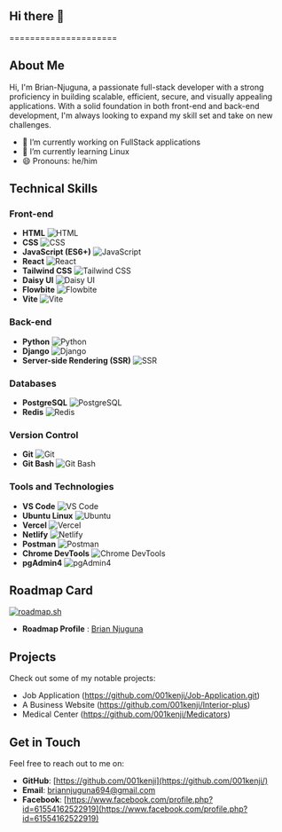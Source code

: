 ## Hi there 👋

=====================

## About Me
Hi, I'm Brian-Njuguna, a passionate full-stack developer with a strong proficiency in building scalable, efficient, secure, and visually appealing applications. With a solid foundation in both front-end and back-end development, I'm always looking to expand my skill set and take on new challenges.

- 🔭 I’m currently working on FullStack applications 
- 🌱 I’m currently learning Linux
- 😄 Pronouns: he/him

## Technical Skills
### Front-end


* **HTML** ![HTML](https://img.shields.io/badge/HTML-E34F26?style=for-the-badge&logo=html5&logoColor=white)
* **CSS** ![CSS](https://img.shields.io/badge/CSS-1572B6?style=for-the-badge&logo=css3&logoColor=white)
* **JavaScript (ES6+)** ![JavaScript](https://img.shields.io/badge/JavaScript-F7DF1E?style=for-the-badge&logo=javascript&logoColor=black)
* **React** ![React](https://img.shields.io/badge/React-61DAFB?style=for-the-badge&logo=react&logoColor=white)
* **Tailwind CSS** ![Tailwind CSS](https://img.shields.io/badge/Tailwind_CSS-06B6D4?style=for-the-badge&logo=tailwind-css&logoColor=white)
* **Daisy UI** ![Daisy UI](https://img.shields.io/badge/Daisy%20UI-38B2AC?style=for-the-badge&logo=daisyui&logoColor=white)
* **Flowbite** ![Flowbite](https://img.shields.io/badge/Flowbite-3498DB?style=for-the-badge&logo=flowbite&logoColor=white)
* **Vite** ![Vite](https://img.shields.io/badge/Vite-646CFF?style=for-the-badge&logo=vite&logoColor=white)

### Back-end

* **Python** ![Python](https://img.shields.io/badge/Python-3776AB?style=for-the-badge&logo=python&logoColor=white)
* **Django** ![Django](https://img.shields.io/badge/Django-092E20?style=for-the-badge&logo=django&logoColor=white)
* **Server-side Rendering (SSR)** ![SSR](https://img.shields.io/badge/Server--side%20Rendering-FF69B4?style=for-the-badge&logo=server-side-rendering&logoColor=white)

### Databases

* **PostgreSQL** ![PostgreSQL](https://img.shields.io/badge/PostgreSQL-4169E1?style=for-the-badge&logo=postgresql&logoColor=white)
* **Redis** ![Redis](https://img.shields.io/badge/Redis-DD0031?style=for-the-badge&logo=redis&logoColor=white)


### Version Control

* **Git** ![Git](https://img.shields.io/badge/Git-F05032?style=for-the-badge&logo=git&logoColor=white)
* **Git Bash** ![Git Bash](https://img.shields.io/badge/Git_Bash-003366?style=for-the-badge&logo=git-bash&logoColor=white)



### Tools and Technologies
  
* **VS Code** ![VS Code](https://img.shields.io/badge/VS%20Code-007ACC?style=for-the-badge&logo=visual-studio-code&logoColor=white)
* **Ubuntu Linux** ![Ubuntu](https://img.shields.io/badge/Ubuntu-E95420?style=for-the-badge&logo=ubuntu&logoColor=white)
* **Vercel** ![Vercel](https://img.shields.io/badge/Vercel-000000?style=for-the-badge&logo=vercel&logoColor=white)
* **Netlify** ![Netlify](https://img.shields.io/badge/Netlify-00C7B7?style=for-the-badge&logo=netlify&logoColor=white)
* **Postman** ![Postman](https://img.shields.io/badge/Postman-FF6C37?style=for-the-badge&logo=postman&logoColor=white)
* **Chrome DevTools** ![Chrome DevTools](https://img.shields.io/badge/Chrome%20DevTools-4285F4?style=for-the-badge&logo=google-chrome&logoColor=white)
* **pgAdmin4** ![pgAdmin4](https://img.shields.io/badge/pgAdmin4-336791?style=for-the-badge&logo=pgadmin&logoColor=white)
## Roadmap Card
  [![roadmap.sh](https://roadmap.sh/card/tall/65007d945ce9f4ca58ba3564?variant=dark)](https://roadmap.sh/u/001kenji)
  
  * **Roadmap Profile** : [Brian Njuguna](https://roadmap.sh/u/001kenji)
## Projects
Check out some of my notable projects:

* Job Application (https://github.com/001kenji/Job-Application.git)
* A Business Website (https://github.com/001kenji/Interior-plus)
* Medical Center (https://github.com/001kenji/Medicators)

## Get in Touch
Feel free to reach out to me on:

* **GitHub**: [https://github.com/001kenji](https://github.com/001kenji/)
* **Email**: [briannjuguna694@gmail.com](mailto:briannjuguna694@gmail.com)
* **Facebook**: [https://www.facebook.com/profile.php?id=61554162522919](https://www.facebook.com/profile.php?id=61554162522919)
